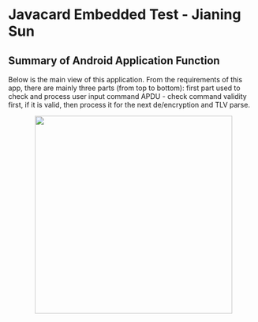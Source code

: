 # Javacard Embedded Test - Jianing Sun
## Summary of Android Application Function
Below is the main view of this application. From the requirements of this app, there are mainly
three parts (from top to bottom): first part used to check and process user input command APDU - 
check command validity first, if it is valid, then process it for the next de/encryption and TLV
parse.
<center>
  <img src="https://github.com/jianingsun21/javacard-apdu-tlv/blob/master/figures/1.jpeg" width="400" height=“700"
</center>
